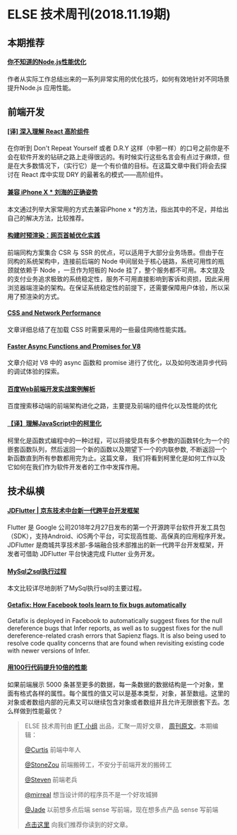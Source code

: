 # ELSE 技术周刊(2018.11.19期)

## 本期推荐

#### [你不知道的Node.js性能优化](https://zhuanlan.zhihu.com/p/50055740)

作者从实际工作总结出来的一系列非常实用的优化技巧，如何有效地针对不同场景提升Node.js 应用性能。

## 前端开发

#### [[译] 深入理解 React 高阶组件](https://zhuanlan.zhihu.com/p/49485308)
在你听到 Don't Repeat Yourself 或者 D.R.Y 这样（中邪一样）的口号之前你是不会在软件开发的钻研之路上走得很远的。有时候实行这些名言会有点过于麻烦，但是在大多数情况下，（实行它）是一个有价值的目标。在这篇文章中我们将会去探讨在 React 库中实现 DRY 的最著名的模式——高阶组件。

#### [兼容 iPhone X * 刘海的正确姿势](https://zhuanlan.zhihu.com/p/50178283)
本文通过列举大家常用的方式去兼容iPhone x *的方法，指出其中的不足，并给出自己的解决方法，比较推荐。

#### [构建时预渲染：网页首帧优化实践](https://tech.meituan.com/first_contentful_paint_practice.html)

前端同构方案集合 CSR 与 SSR 的优点，可以适用于大部分业务场景。但由于在同构的系统架构中，连接前后端的 Node 中间层处于核心链路，系统可用性的瓶颈就依赖于 Node ，一旦作为短板的 Node 挂了，整个服务都不可用。本文提及的支付业务追求极致的系统稳定性，服务不可用直接影响到客诉和资损，因此采用浏览器端渲染的架构。在保证系统稳定性的前提下，还需要保障用户体验，所以采用了预渲染的方式。

#### [CSS and Network Performance](https://csswizardry.com/2018/11/css-and-network-performance/)

文章详细总结了在加载 CSS 时需要采用的一些最佳网络性能实践。

#### [Faster Async Functions and Promises for V8](https://v8.dev/blog/fast-async)

文章介绍对 V8 中的 async 函数和 promise 进行了优化，以及如何改进异步代码的调试体验的探索。

#### [百度Web前端开发实战案例解析](https://mp.weixin.qq.com/s?__biz=MjM5MDE0Mjc4MA==&mid=2651010393&idx=2&sn=b94ae823d621741e853a14ad540ef993)

百度搜索移动端的前端架构进化之路，主要提及前端的组件化以及性能的优化

#### [【译】理解JavaScript中的柯里化](http://www.cnblogs.com/GeniusLyzh/p/9937829.html)
柯里化是函数式编程中的一种过程，可以将接受具有多个参数的函数转化为一个的嵌套函数队列，然后返回一个新的函数以及期望下一个的内联参数, 不断返回一个新函数直到所有参数都用完为止。这篇文章， 我们将看到柯里化是如何工作以及它如何在我们作为软件开发者的工作中发挥作用。


## 技术纵横

#### [JDFlutter | 京东技术中台新一代跨平台开发框架](https://mp.weixin.qq.com/s/UhfgfNEdogm7Busr0apAGQ)
Flutter 是 Google 公司2018年2月27日发布的第一个开源跨平台软件开发工具包 （SDK），支持Android、iOS两个平台，可实现高性能、高保真的应用程序开发。JDFlutter 是商城共享技术部-多端融合技术部推出的新一代跨平台开发框架，开发者可借助 JDFlutter 平台快速完成 Flutter 业务开发。

#### [MySql之sql执行过程](https://segmentfault.com/a/1190000017049385)
本文比较详尽地剖析了MySql执行sql的主要过程。

#### [Getafix: How Facebook tools learn to fix bugs automatically](https://code.fb.com/developer-tools/getafix-how-facebook-tools-learn-to-fix-bugs-automatically/)

Getafix is deployed in Facebook to automatically suggest fixes for the null dereference bugs that Infer reports, as well as to suggest fixes for the null dereference-related crash errors that Sapienz flags. It is also being used to resolve code quality concerns that are found when revisiting existing code with newer versions of Infer.

#### [用100行代码提升10倍的性能](https://zhuanlan.zhihu.com/p/49841802)

如果前端展示 5000 条甚至更多的数据，每一条数据的数据结构是一个对象，里面有格式各样的属性。每个属性的值又可以是基本类型，对象，甚至数组。这里的对象或者数组内部的元素又可以继续包含对象或者数组并且允许无限嵌套下去。怎么样做到性能最优？


> ELSE 技术周刊由 [IFT 小组](https://github.com/CtripFE) 出品，汇聚一周好文章， [周刊原文]()。本期编辑：
>
> [@Curtis](https://github.com/CurtisCBS) 前端中年人
>
> [@StoneZou](https://github.com/stoneyong) 前端搬砖工，不安分于前端开发的搬砖工
>
> [@Steven](https://github.com/StevenX911) 前端老兵
>
> [@mirreal](https://github.com/mirreal) 想当设计师的程序员不是一个好攻城狮
>
> [@Jade](https://github.com/Jade05) 以前想多点后端 sense 写前端，现在想多点产品 sense 写前端
>
> [点击这里](https://github.com/CtripFE/fe-weekly/issues) 向我们推荐你读到的好文章。